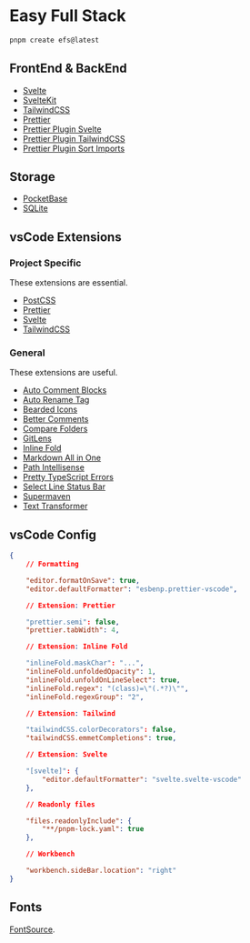 # Easy Full Stack

```bash
pnpm create efs@latest
```

## FrontEnd & BackEnd

-   [Svelte](https://svelte.dev)
-   [SvelteKit](https://kit.svelte.dev)
-   [TailwindCSS](https://tailwindcss.com)
-   [Prettier](https://prettier.io)
-   [Prettier Plugin Svelte](https://github.com/sveltejs/prettier-plugin-svelte)
-   [Prettier Plugin TailwindCSS](https://github.com/tailwindlabs/prettier-plugin-tailwindcss)
-   [Prettier Plugin Sort Imports](https://github.com/IanVS/prettier-plugin-sort-imports)

## Storage

-   [PocketBase](https://pocketbase.io)
-   [SQLite](https://www.sqlite.org)

## vsCode Extensions

### Project Specific

These extensions are essential.

-   [PostCSS](https://marketplace.visualstudio.com/items?itemName=csstools.postcss)
-   [Prettier](https://marketplace.visualstudio.com/items?itemName=esbenp.prettier-vscode)
-   [Svelte](https://marketplace.visualstudio.com/items?itemName=svelte.svelte-vscode)
-   [TailwindCSS](https://marketplace.visualstudio.com/items?itemName=bradlc.vscode-tailwindcss)

### General

These extensions are useful.

-   [Auto Comment Blocks](https://marketplace.visualstudio.com/items?itemName=kevinkyang.auto-comment-blocks)
-   [Auto Rename Tag](https://marketplace.visualstudio.com/items?itemName=formulahendry.auto-rename-tag)
-   [Bearded Icons](https://marketplace.visualstudio.com/items?itemName=BeardedBear.beardedicons)
-   [Better Comments](https://marketplace.visualstudio.com/items?itemName=aaron-bond.better-comments)
-   [Compare Folders](https://marketplace.visualstudio.com/items?itemName=moshfeu.compare-folders)
-   [GitLens](https://marketplace.visualstudio.com/items?itemName=eamodio.gitlens)
-   [Inline Fold](https://marketplace.visualstudio.com/items?itemName=moalamri.inline-fold)
-   [Markdown All in One](https://marketplace.visualstudio.com/items?itemName=yzhang.markdown-all-in-one)
-   [Path Intellisense](https://marketplace.visualstudio.com/items?itemName=christian-kohler.path-intellisense)
-   [Pretty TypeScript Errors](https://marketplace.visualstudio.com/items?itemName=yoavbls.pretty-ts-errors)
-   [Select Line Status Bar](https://marketplace.visualstudio.com/items?itemName=tomoki1207.selectline-statusbar)
-   [Supermaven](https://marketplace.visualstudio.com/items?itemName=supermaven.supermaven)
-   [Text Transformer](https://marketplace.visualstudio.com/items?itemName=jackytsu.text-transformer)

## vsCode Config

```json
{
    // Formatting

    "editor.formatOnSave": true,
    "editor.defaultFormatter": "esbenp.prettier-vscode",

    // Extension: Prettier

    "prettier.semi": false,
    "prettier.tabWidth": 4,

    // Extension: Inline Fold

    "inlineFold.maskChar": "...",
    "inlineFold.unfoldedOpacity": 1,
    "inlineFold.unfoldOnLineSelect": true,
    "inlineFold.regex": "(class)=\"(.*?)\"",
    "inlineFold.regexGroup": "2",

    // Extension: Tailwind

    "tailwindCSS.colorDecorators": false,
    "tailwindCSS.emmetCompletions": true,

    // Extension: Svelte

    "[svelte]": {
        "editor.defaultFormatter": "svelte.svelte-vscode"
    },

    // Readonly files

    "files.readonlyInclude": {
        "**/pnpm-lock.yaml": true
    },

    // Workbench

    "workbench.sideBar.location": "right"
}
```

## Fonts

[FontSource](https://fontsource.org).
